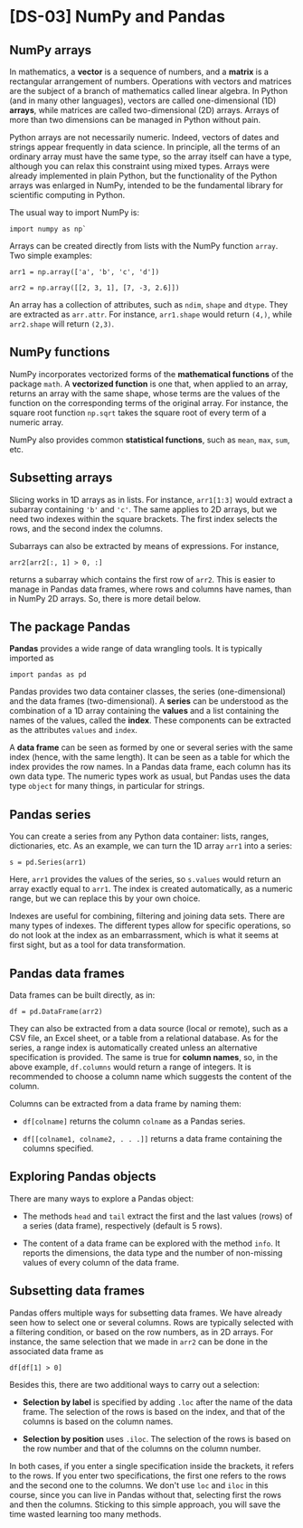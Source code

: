 # [DS-03] NumPy and Pandas

## NumPy arrays

In mathematics, a **vector** is a sequence of numbers, and a **matrix** is a rectangular arrangement of numbers. Operations with vectors and matrices are the subject of a branch of mathematics called linear algebra. In Python (and in many other languages), vectors are called one-dimensional (1D) **arrays**, while matrices are called two-dimensional (2D) arrays. Arrays of more than two dimensions can be managed in Python without pain.

Python arrays are not necessarily numeric. Indeed, vectors of dates and strings appear frequently in data science. In principle, all the terms of an ordinary array must have the same type, so the array itself can have a type, although you can relax this constraint using mixed types. Arrays were already implemented in plain Python, but the functionality of the Python arrays was enlarged in NumPy, intended to be the fundamental library for scientific computing in Python.

The usual way to import NumPy is:

``` 
import numpy as np`
``` 

Arrays can be created directly from lists with the NumPy function `array`. Two simple examples:

``` 
arr1 = np.array(['a', 'b', 'c', 'd'])

arr2 = np.array([[2, 3, 1], [7, -3, 2.6]])
``` 

An array has a collection of attributes, such as `ndim`, `shape` and `dtype`. They are extracted as `arr.attr`. For instance, `arr1.shape` would return `(4,)`, while `arr2.shape` will return `(2,3)`.

## NumPy functions

NumPy incorporates vectorized forms of the **mathematical functions** of the package `math`. A **vectorized function** is one that, when applied to an array, returns an array with the same shape, whose terms are the values of the function on the corresponding terms of the original array. For instance, the square root function `np.sqrt` takes the square root of every term of a numeric array.

NumPy also provides common **statistical functions**, such as `mean`, `max`, `sum`, etc.

## Subsetting arrays

Slicing works in 1D arrays as in lists. For instance, `arr1[1:3]` would extract a subarray containing `'b'` and `'c'`. The same applies to 2D arrays, but we need two indexes within the square brackets. The first index selects the rows, and the second index the columns.

Subarrays can also be extracted by means of expressions. For instance,

``` 
arr2[arr2[:, 1] > 0, :]
``` 

returns a subarray which contains the first row of `arr2`. This is easier to manage in Pandas data frames, where rows and columns have names, than in NumPy 2D arrays. So, there is more detail below.

## The package Pandas

**Pandas** provides a wide range of data wrangling tools. It is typically imported as

``` 
import pandas as pd
``` 

Pandas provides two data container classes, the series (one-dimensional) and the data frames (two-dimensional). A **series** can be understood as the combination of a 1D array containing the **values** and a list containing the names of the values, called the **index**. These components can be extracted as the attributes `values` and `index`.

A **data frame** can be seen as formed by one or several series with the same index (hence, with the same length). It can be seen as a table for which the index provides the row names. In a Pandas data frame, each column has its own data type. The numeric types work as usual, but Pandas uses the data type `object` for many things, in particular for strings.

## Pandas series

You can create a series from any Python data container: lists, ranges, dictionaries, etc. As an example, we can turn the 1D array `arr1` into a series:

``` 
s = pd.Series(arr1)
``` 

Here, `arr1` provides the values of the series, so `s.values` would return an array exactly equal to `arr1`. The index is created automatically, as a numeric range, but we can replace this by your own choice. 

Indexes are useful for combining, filtering and joining data sets. There are many types of indexes. The different types allow for specific operations, so do not look at the index as an embarrassment, which is what it seems at first sight, but as a tool for data transformation.

## Pandas data frames

Data frames can be built directly, as in:

``` 
df = pd.DataFrame(arr2)
``` 

They can also be extracted from a data source (local or remote), such as a CSV file, an Excel sheet, or a table from a relational database. As for the series, a range index is automatically created unless an alternative specification is provided. The same is true for **column names**, so, in the above example, `df.columns` would return a range of integers. It is recommended to choose a column name which suggests the content of the column.

Columns can be extracted from a data frame by naming them:

* `df[colname]` returns the column `colname` as a Pandas series.

* `df[[colname1, colname2, . . .]]` returns a data frame containing the columns specified. 

## Exploring Pandas objects

There are many ways to explore a Pandas object:

* The methods `head` and `tail` extract the first and the last values (rows) of a series (data frame), respectively (default is 5 rows).

* The content of a data frame can be explored with the method `info`. It reports the dimensions, the data type and the number of non-missing values of every column of the data frame.

## Subsetting data frames

Pandas offers multiple ways for subsetting data frames. We have already seen how to select one or several columns. Rows are typically selected with a filtering condition, or based on the row numbers, as in 2D arrays. For instance, the same selection that we made in `arr2` can be done in the associated data frame as

``` 
df[df[1] > 0]
``` 

Besides this, there are two additional ways to carry out a selection:

* **Selection by label** is specified by adding  `.loc` after the name of the data frame. The selection of the rows is based on the index, and that of the columns is based on the column names.

* **Selection by position** uses `.iloc`. The selection of the rows is based on the row number and that of the columns on the column number.

In both cases, if you enter a single specification inside the brackets, it refers to the rows. If you enter two specifications, the first one refers to the rows and the second one to the columns. We don't use `loc` and `iloc` in this course, since you can live in Pandas without that, selecting first the rows and then the columns. Sticking to this simple approach, you will save the time wasted learning too many methods.
